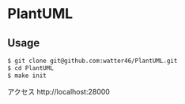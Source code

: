 # PlantUML

## Usage

```bash
$ git clone git@github.com:watter46/PlantUML.git
$ cd PlantUML
$ make init
```

アクセス
http://localhost:28000
